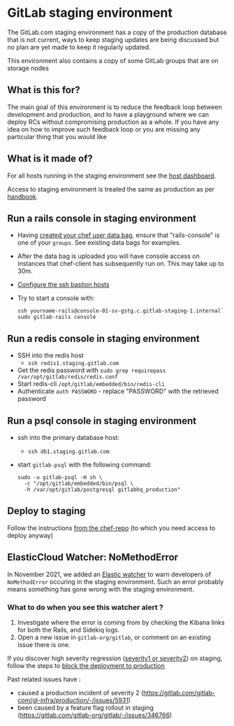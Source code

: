 # GitLab staging environment

The GitLab.com staging environment has a copy of the production database that
is not current, ways to keep staging updates are being discussed but no plan are
yet made to keep it regularly updated.

This environment also contains a copy of some GitLab groups that are on storage
nodes

## What is this for?

The main goal of this environment is to reduce the feedback loop between development and production, and to have a playground where we can deploy RCs without compromising production as a whole.
If you have any idea on how to improve such feedback loop or you are missing any particular thing that you would like

## What is it made of?

For all hosts running in the staging environment see the [host dashboard](https://dashboards.gitlab.net/d/fasrTtKik/hosts?orgId=1&var-environment=gstg&var-prometheus=prometheus-01-inf-gstg).

Access to staging environment is treated the same as production as per
[handbook](https://about.gitlab.com/handbook/engineering/infrastructure/#production-and-staging-access).

## Run a rails console in staging environment

* Having [created your chef user data
  bag](https://ops.gitlab.net/gitlab-cookbooks/chef-repo/blob/master/doc/user-administration.md),
  ensure that "rails-console" is one of your `groups`. See existing data bags
  for examples.
* After the data bag is uploaded you will have console access on instances that
  chef-client has subsequently run on. This may take up to 30m.
* [Configure the ssh bastion hosts](https://gitlab.com/gitlab-com/runbooks/-/blob/master/docs/bastions/gstg-bastions.md)
* Try to start a console with:

    ```
    ssh yourname-rails@console-01-sv-gstg.c.gitlab-staging-1.internal`
    sudo gitlab-rails console
    ```

## Run a redis console in staging environment

* SSH into the redis host
  * `ssh redis1.staging.gitlab.com`
* Get the redis password with `sudo grep requirepass /var/opt/gitlab/redis/redis.conf`
* Start redis-cli `/opt/gitlab/embedded/bin/redis-cli`
* Authenticate `auth PASSWORD` - replace "PASSWORD" with the retrieved password

## Run a psql console in staging environment

* ssh into the primary database host:
  * `ssh db1.staging.gitlab.com`
* start `gitlab-psql` with the following command:

    ```
    sudo -u gitlab-psql -H sh \
      -c "/opt/gitlab/embedded/bin/psql \
      -h /var/opt/gitlab/postgresql gitlabhq_production"
    ```

## Deploy to staging

Follow the instructions [from the chef-repo](https://ops.gitlab.net/gitlab-cookbooks/chef-repo/blob/master/doc/staging.md)
(to which you need access to deploy anyway)

## ElasticCloud Watcher: NoMethodError

In November 2021, we added an [Elastic watcher](https://gitlab.com/gitlab-com/runbooks/-/merge_requests/4134) to warn developers of `NoMethodError` occuring in the staging environment. Such an error probably means something has gone wrong with the staging environment.

### What to do when you see this watcher alert ?

1. Investigate where the error is coming from by checking the Kibana links for both the Rails, and Sidekiq logs.
1. Open a new issue in `gitlab-org/gitlab`, or comment on an existing issue there is one.

If you discover high severity regression ([severity1 or severity2](https://about.gitlab.com/handbook/engineering/quality/issue-triage/#availability))
on staging, follow the steps
to [block the deployment to production](https://about.gitlab.com/handbook/engineering/releases/#deployment-blockers)

Past related issues have :

- caused a production incident of severity 2 (https://gitlab.com/gitlab-com/gl-infra/production/-/issues/5931)
- been caused by a feature flag rollout in staging (https://gitlab.com/gitlab-org/gitlab/-/issues/346766)
